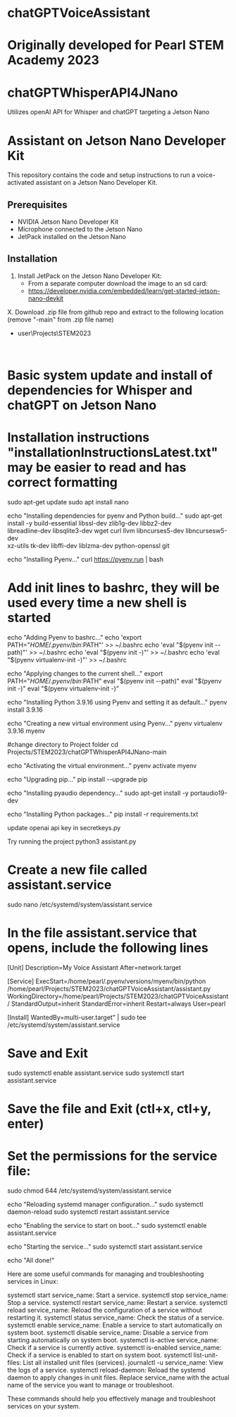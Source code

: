 # chatGPTVoiceAssistant

# Originally developed for Pearl STEM Academy 2023

# chatGPTWhisperAPI4JNano
Utilizes openAI API for Whisper and chatGPT targeting a Jetson Nano

# Assistant on Jetson Nano Developer Kit

This repository contains the code and setup instructions to run a voice-activated assistant on a Jetson Nano Developer Kit.

## Prerequisites

- NVIDIA Jetson Nano Developer Kit
- Microphone connected to the Jetson Nano
- JetPack installed on the Jetson Nano

## Installation

1. Install JetPack on the Jetson Nano Developer Kit:
   - From a separate computer download the image to an sd card:
   -    https://developer.nvidia.com/embedded/learn/get-started-jetson-nano-devkit

X. Download .zip file from github repo and extract to the following location (remove "-main" from .zip file name)
   - user\Projects\STEM2023

﻿
# Basic system update and install of dependencies for Whisper and chatGPT on Jetson Nano
# Installation instructions "installationInstructionsLatest.txt" may be easier to read and has correct formatting

sudo apt-get update
sudo apt install nano

echo "Installing dependencies for pyenv and Python build..."
sudo apt-get install -y build-essential libssl-dev zlib1g-dev libbz2-dev \
libreadline-dev libsqlite3-dev wget curl llvm libncurses5-dev libncursesw5-dev \
xz-utils tk-dev libffi-dev liblzma-dev python-openssl git

echo "Installing Pyenv..."
curl https://pyenv.run | bash

# Add init lines to bashrc, they will be used every time a new shell is started
echo "Adding Pyenv to bashrc..."
echo 'export PATH="$HOME/.pyenv/bin:$PATH"' >> ~/.bashrc
echo 'eval "$(pyenv init --path)"' >> ~/.bashrc
echo 'eval "$(pyenv init -)"' >> ~/.bashrc
echo 'eval "$(pyenv virtualenv-init -)"' >> ~/.bashrc


echo "Applying changes to the current shell..."
export PATH="$HOME/.pyenv/bin:$PATH"
eval "$(pyenv init --path)"
eval "$(pyenv init -)"
eval "$(pyenv virtualenv-init -)"


echo "Installing Python 3.9.16 using Pyenv and setting it as default..."
pyenv install 3.9.16

echo "Creating a new virtual environment using Pyenv..."
pyenv virtualenv 3.9.16 myenv

#change directory to Project folder
cd Projects/STEM2023/chatGPTWhisperAPI4JNano-main

echo "Activating the virtual environment..."
pyenv activate myenv

echo "Upgrading pip..."
pip install --upgrade pip

echo "Installing pyaudio dependency..."
sudo apt-get install -y portaudio19-dev

echo "Installing Python packages..."
pip install -r requirements.txt

update openai api key in secretkeys.py 


Try running the project
python3 assistant.py

# Create a new file called assistant.service
sudo nano /etc/systemd/system/assistant.service

# In the file assistant.service that opens, include the following lines
[Unit]
Description=My Voice Assistant
After=network.target

[Service]
ExecStart=/home/pearl/.pyenv/versions/myenv/bin/python /home/pearl/Projects/STEM2023/chatGPTVoiceAssistant/assistant.py
WorkingDirectory=/home/pearl/Projects/STEM2023/chatGPTVoiceAssistant/
StandardOutput=inherit
StandardError=inherit
Restart=always
User=pearl

[Install]
WantedBy=multi-user.target" | sudo tee /etc/systemd/system/assistant.service

# Save and Exit


sudo systemctl enable assistant.service
sudo systemctl start assistant.service


# Save the file and Exit (ctl+x, ctl+y, enter)

# Set the permissions for the service file:
sudo chmod 644 /etc/systemd/system/assistant.service


echo "Reloading systemd manager configuration..."
sudo systemctl daemon-reload
sudo systemctl restart assistant.service

echo "Enabling the service to start on boot..."
sudo systemctl enable assistant.service

echo "Starting the service..."
sudo systemctl start assistant.service

echo "All done!"




Here are some useful commands for managing and troubleshooting services in Linux:

systemctl start service_name: Start a service.
systemctl stop service_name: Stop a service.
systemctl restart service_name: Restart a service.
systemctl reload service_name: Reload the configuration of a service without restarting it.
systemctl status service_name: Check the status of a service.
systemctl enable service_name: Enable a service to start automatically on system boot.
systemctl disable service_name: Disable a service from starting automatically on system boot.
systemctl is-active service_name: Check if a service is currently active.
systemctl is-enabled service_name: Check if a service is enabled to start on system boot.
systemctl list-unit-files: List all installed unit files (services).
journalctl -u service_name: View the logs of a service.
systemctl reload-daemon: Reload the systemd daemon to apply changes in unit files.
Replace service_name with the actual name of the service you want to manage or troubleshoot.

These commands should help you effectively manage and troubleshoot services on your system.
